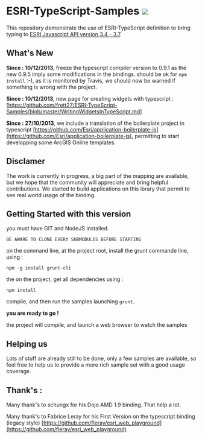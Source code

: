 
ESRI-TypeScript-Samples ![](https://travis-ci.org/frett27/ESRI-TypeScript-Samples.png?branch=master)
=======================


This repository demonstrate the use of ESRI-TypeScript definition to bring typing to [ESRI Javascript API version 3.4 - 3.7](https://developers.arcgis.com/en/javascript/). 


What's New
--------

__Since : 10/12/2013__, freeze the typescript compiler version to 0.9.1 as the new 0.9.5 imply some modifications in the bindings. should be ok for `npm install` :-), as it is monitored by Travis, we should now be warned if something is wrong with the project.


__Since : 10/12/2013__, new page for creating widgets with typescript : [https://github.com/frett27/ESRI-TypeScript-Samples/blob/master/WritingWidgetsInTypeScript.md]


__Since : 27/10/2013__, we include a translation of the boilerplate project in typescript [https://github.com/Esri/application-boilerplate-js](https://github.com/Esri/application-boilerplate-js), permitting to start developping some ArcGIS Online templates.


Disclamer
--------

The work is currently in progress, a big part of the mapping are available, but we hope that the community will appreciate and bring helpful contributions. We started to build applications on this ibrary that permit to see real world usage of the binding.


Getting Started with this version
---------------------------------

you must have GIT and NodeJS installed.

`BE AWARE TO CLONE EVERY SUBMODULES BEFORE STARTING`


on the command line, at the project root, install the grunt commande line, using :

`npm -g install grunt-cli`

the on the project, get all dependencies using :

`
npm install
`

compile, and then run the samples launching 
`
grunt
`. 


__you are ready to go !__

the project will compile, and launch a web browser to watch the samples


Helping us
----------

Lots of stuff are already still to be done, only a few samples are available, so feel free to help us to provide a more rich sample set with a good usage coverage.


**Thank's :**
-------------

Many thank's to schungx for his Dojo AMD 1.9 binding. That help a lot.

Many thank's to Fabrice Leray for his First Version on the typescript binding (legacy style) [https://github.com/fleray/esri_web_playground](https://github.com/fleray/esri_web_playground)

